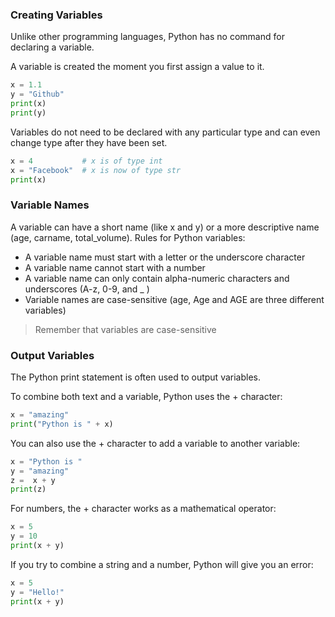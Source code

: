 ### Creating Variables

Unlike other programming languages, Python has no command for declaring a variable.

A variable is created the moment you first assign a value to it.

```python
x = 1.1
y = "Github"
print(x)
print(y)
```

Variables do not need to be declared with any particular type and can even change type after they have been set.

```python
x = 4           # x is of type int
x = "Facebook"  # x is now of type str
print(x)
```

### Variable Names

A variable can have a short name (like x and y) or a more descriptive name (age, carname, total_volume). 
Rules for Python variables:

- A variable name must start with a letter or the underscore character
- A variable name cannot start with a number
- A variable name can only contain alpha-numeric characters and underscores (A-z, 0-9, and _ )
- Variable names are case-sensitive (age, Age and AGE are three different variables)

> Remember that variables are case-sensitive

### Output Variables

The Python print statement is often used to output variables.

To combine both text and a variable, Python uses the + character:

```python
x = "amazing"
print("Python is " + x)
```

You can also use the + character to add a variable to another variable:

```python
x = "Python is "
y = "amazing"
z =  x + y
print(z)
```

For numbers, the + character works as a mathematical operator:

```python
x = 5
y = 10
print(x + y)
```

If you try to combine a string and a number, Python will give you an error:

```python
x = 5
y = "Hello!"
print(x + y)
```
